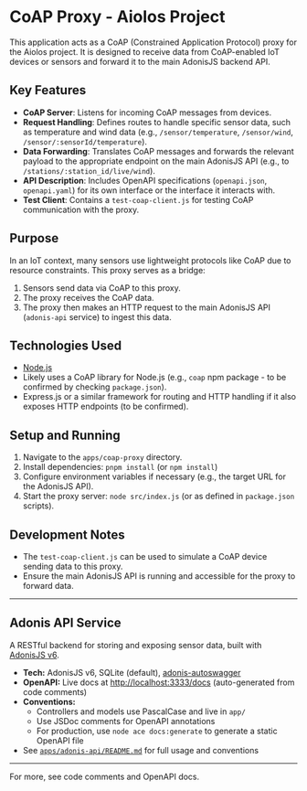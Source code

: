 # CoAP Proxy - Aiolos Project

This application acts as a CoAP (Constrained Application Protocol) proxy for the Aiolos project. It is designed to receive data from CoAP-enabled IoT devices or sensors and forward it to the main AdonisJS backend API.

## Key Features

-   **CoAP Server**: Listens for incoming CoAP messages from devices.
-   **Request Handling**: Defines routes to handle specific sensor data, such as temperature and wind data (e.g., `/sensor/temperature`, `/sensor/wind`, `/sensor/:sensorId/temperature`).
-   **Data Forwarding**: Translates CoAP messages and forwards the relevant payload to the appropriate endpoint on the main AdonisJS API (e.g., to `/stations/:station_id/live/wind`).
-   **API Description**: Includes OpenAPI specifications (`openapi.json`, `openapi.yaml`) for its own interface or the interface it interacts with.
-   **Test Client**: Contains a `test-coap-client.js` for testing CoAP communication with the proxy.

## Purpose

In an IoT context, many sensors use lightweight protocols like CoAP due to resource constraints. This proxy serves as a bridge:

1.  Sensors send data via CoAP to this proxy.
2.  The proxy receives the CoAP data.
3.  The proxy then makes an HTTP request to the main AdonisJS API (`adonis-api` service) to ingest this data.

## Technologies Used

-   [Node.js](https://nodejs.org/)
-   Likely uses a CoAP library for Node.js (e.g., `coap` npm package - to be confirmed by checking `package.json`).
-   Express.js or a similar framework for routing and HTTP handling if it also exposes HTTP endpoints (to be confirmed).

## Setup and Running

1.  Navigate to the `apps/coap-proxy` directory.
2.  Install dependencies: `pnpm install` (or `npm install`)
3.  Configure environment variables if necessary (e.g., the target URL for the AdonisJS API).
4.  Start the proxy server: `node src/index.js` (or as defined in `package.json` scripts).

## Development Notes

-   The `test-coap-client.js` can be used to simulate a CoAP device sending data to this proxy.
-   Ensure the main AdonisJS API is running and accessible for the proxy to forward data.

---

## Adonis API Service

A RESTful backend for storing and exposing sensor data, built with [AdonisJS v6](https://adonisjs.com/).

- **Tech:** AdonisJS v6, SQLite (default), [adonis-autoswagger](https://github.com/ad-on-is/adonis-autoswagger)
- **OpenAPI:** Live docs at [http://localhost:3333/docs](http://localhost:3333/docs) (auto-generated from code comments)
- **Conventions:**
  - Controllers and models use PascalCase and live in `app/`
  - Use JSDoc comments for OpenAPI annotations
  - For production, use `node ace docs:generate` to generate a static OpenAPI file
- See [`apps/adonis-api/README.md`](apps/adonis-api/README.md) for full usage and conventions

---

For more, see code comments and OpenAPI docs.
